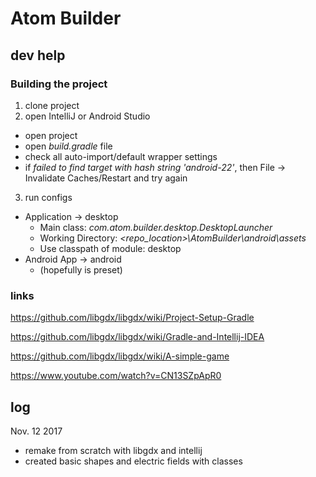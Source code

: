 # Atom Builder

## dev help

### Building the project
1. clone project
2. open IntelliJ or Android Studio
  * open project
  * open _build.gradle_ file
  * check all auto-import/default wrapper settings
  * if _failed to find target with hash string 'android-22'_, then File -> Invalidate Caches/Restart and try again
3. run configs
  * Application -> desktop
    * Main class: _com.atom.builder.desktop.DesktopLauncher_
    * Working Directory: _<repo_location>\AtomBuilder\android\assets_
    * Use classpath of module: desktop
  * Android App -> android
    * (hopefully is preset)

### links
https://github.com/libgdx/libgdx/wiki/Project-Setup-Gradle

https://github.com/libgdx/libgdx/wiki/Gradle-and-Intellij-IDEA

https://github.com/libgdx/libgdx/wiki/A-simple-game

https://www.youtube.com/watch?v=CN13SZpApR0

## log
Nov. 12 2017
  * remake from scratch with libgdx and intellij
  * created basic shapes and electric fields with classes

